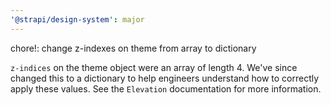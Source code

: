 ```yaml
---
'@strapi/design-system': major
---
```


chore!: change z-indexes on theme from array to dictionary

`z-indices` on the theme object were an array of length 4. We've since changed this to a dictionary to help engineers understand how to correctly apply these values. See the `Elevation` documentation for more information.
